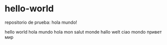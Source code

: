 # hello-world
repositorio de prueba: hola mundo!

hello world
hola mundo
hola mon
salut monde
hallo welt
ciao mondo
привет мир
